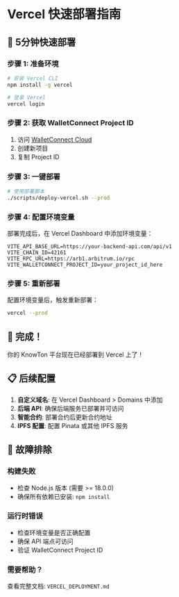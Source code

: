 # Vercel 快速部署指南

## 🚀 5分钟快速部署

### 步骤 1: 准备环境

```bash
# 安装 Vercel CLI
npm install -g vercel

# 登录 Vercel
vercel login
```

### 步骤 2: 获取 WalletConnect Project ID

1. 访问 [WalletConnect Cloud](https://cloud.walletconnect.com/)
2. 创建新项目
3. 复制 Project ID

### 步骤 3: 一键部署

```bash
# 使用部署脚本
./scripts/deploy-vercel.sh --prod
```

### 步骤 4: 配置环境变量

部署完成后，在 Vercel Dashboard 中添加环境变量：

```
VITE_API_BASE_URL=https://your-backend-api.com/api/v1
VITE_CHAIN_ID=42161
VITE_RPC_URL=https://arb1.arbitrum.io/rpc
VITE_WALLETCONNECT_PROJECT_ID=your_project_id_here
```

### 步骤 5: 重新部署

配置环境变量后，触发重新部署：

```bash
vercel --prod
```

## 🎉 完成！

你的 KnowTon 平台现在已经部署到 Vercel 上了！

## 📋 后续配置

1. **自定义域名**: 在 Vercel Dashboard > Domains 中添加
2. **后端 API**: 确保后端服务已部署并可访问
3. **智能合约**: 部署合约后更新合约地址
4. **IPFS 配置**: 配置 Pinata 或其他 IPFS 服务

## 🔧 故障排除

### 构建失败
- 检查 Node.js 版本 (需要 >= 18.0.0)
- 确保所有依赖已安装: `npm install`

### 运行时错误
- 检查环境变量是否正确配置
- 确保 API 端点可访问
- 验证 WalletConnect Project ID

### 需要帮助？
查看完整文档: `VERCEL_DEPLOYMENT.md`